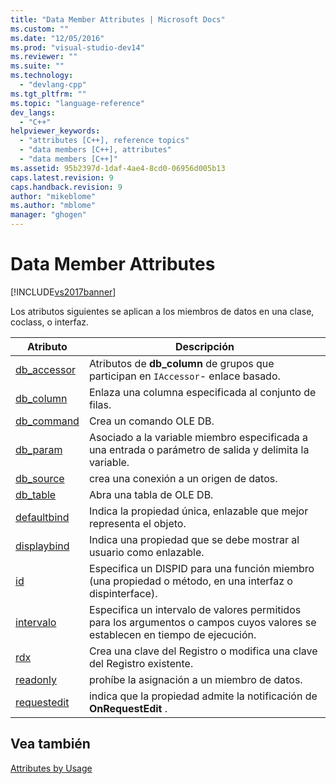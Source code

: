 ```yaml
---
title: "Data Member Attributes | Microsoft Docs"
ms.custom: ""
ms.date: "12/05/2016"
ms.prod: "visual-studio-dev14"
ms.reviewer: ""
ms.suite: ""
ms.technology: 
  - "devlang-cpp"
ms.tgt_pltfrm: ""
ms.topic: "language-reference"
dev_langs: 
  - "C++"
helpviewer_keywords: 
  - "attributes [C++], reference topics"
  - "data members [C++], attributes"
  - "data members [C++]"
ms.assetid: 95b2397d-1daf-4ae4-8cd0-06956d005b13
caps.latest.revision: 9
caps.handback.revision: 9
author: "mikeblome"
ms.author: "mblome"
manager: "ghogen"
---
```

# Data Member Attributes
[!INCLUDE[vs2017banner](../assembler/inline/includes/vs2017banner.md)]

Los atributos siguientes se aplican a los miembros de datos en una clase, coclass, o interfaz.  
  
|Atributo|Descripción|  
|--------------|-----------------|  
|[db\_accessor](../windows/db-accessor.md)|Atributos de **db\_column** de grupos que participan en `IAccessor`\- enlace basado.|  
|[db\_column](../windows/db-column.md)|Enlaza una columna especificada al conjunto de filas.|  
|[db\_command](../windows/db-command.md)|Crea un comando OLE DB.|  
|[db\_param](../windows/db-param.md)|Asociado a la variable miembro especificada a una entrada o parámetro de salida y delimita la variable.|  
|[db\_source](../windows/db-source.md)|crea una conexión a un origen de datos.|  
|[db\_table](../windows/db-table.md)|Abra una tabla de OLE DB.|  
|[defaultbind](../windows/defaultbind.md)|Indica la propiedad única, enlazable que mejor representa el objeto.|  
|[displaybind](../windows/displaybind.md)|Indica una propiedad que se debe mostrar al usuario como enlazable.|  
|[id](../windows/id.md)|Especifica un DISPID para una función miembro \(una propiedad o método, en una interfaz o dispinterface\).|  
|[intervalo](../Topic/range%20\(C++\).md)|Especifica un intervalo de valores permitidos para los argumentos o campos cuyos valores se establecen en tiempo de ejecución.|  
|[rdx](../windows/rdx.md)|Crea una clave del Registro o modifica una clave del Registro existente.|  
|[readonly](../windows/readonly-cpp.md)|prohíbe la asignación a un miembro de datos.|  
|[requestedit](../windows/requestedit.md)|indica que la propiedad admite la notificación de **OnRequestEdit** .|  
  
## Vea también  
 [Attributes by Usage](../windows/attributes-by-usage.md)
